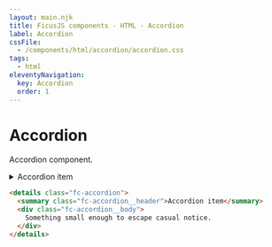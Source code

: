 ```yaml
---
layout: main.njk
title: FicusJS components - HTML - Accordion
label: Accordion
cssFile: 
  - /components/html/accordion/accordion.css
tags:
  - html
eleventyNavigation:
  key: Accordion
  order: 1
---
```

# Accordion

Accordion component.

<div class="fd-component-container">
  <details class="fc-accordion">
    <summary class="fc-accordion__header">Accordion item</summary>
    <div class="fc-accordion__body">
      Something small enough to escape casual notice.
    </div>
  </details>
</div>

```html
<details class="fc-accordion">
  <summary class="fc-accordion__header">Accordion item</summary>
  <div class="fc-accordion__body">
    Something small enough to escape casual notice.
  </div>
</details>
```
